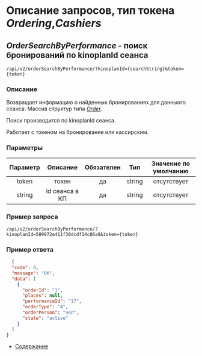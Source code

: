 Описание запросов, тип токена _Ordering_,_Cashiers_
=====================================

_OrderSearchByPerformance_ - поиск бронирований по kinoplanId  сеанса
----------------------------------
`/api/v2/orderSearchByPerformance/?kinoplanId={searchString}&token={token}`

### Описание
Возвращает информацию о найденных бронированиях для данныого сеанса.
Массив структур типа _[Order](../replies/order)_.

Поиск производится по kinoplanId сеанса.

Работает с токеном на бронирование или кассирским.

### Параметры
|    Параметр   |         Описание        | Обязателен |   Тип  | Значение по умолчанию |
|:-------------:|:-----------------------:|:----------:|:------:|:---------------------:|
|     token     |          токен          |     да     | string |      отсутствует      |
|     string    |   id сеанса в КП   |     да    |   string  |      отсутствует      |

### Пример запроса
`/api/v2/orderSearchByPerformance/?kinoplanId=589972e411f30dcdf14c86a8&token={token}`

### Пример ответа
```json
  {
  "code": 0,
  "message": "OK",
  "data": [
    {
      "orderId": "1",
      "places": null,
      "performanceId": "17",
      "orderType": "4",
      "orderPerson": "чел",
      "state": "active"
    }
  ]
}
```

* [Содержание](../index)